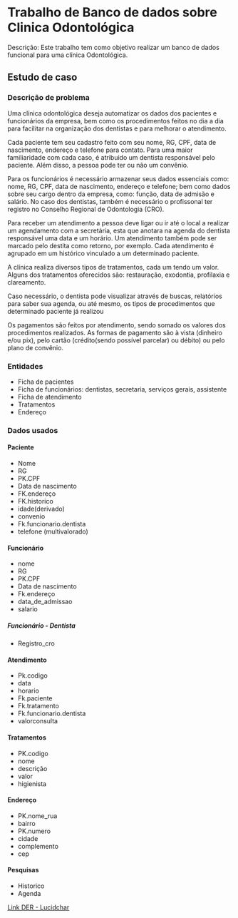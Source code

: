 # Trabalho de Banco de dados sobre Clinica Odontológica

Descrição: Este trabalho tem como objetivo realizar um banco de dados funcional para uma clínica Odontológica.


## Estudo de caso 

### Descrição de problema

<p> Uma clínica odontológica deseja automatizar os dados dos pacientes e funcionários da empresa, bem como os procedimentos feitos no dia a dia para facilitar na organização dos dentistas e para melhorar o atendimento.</p>
<p>Cada paciente tem seu cadastro feito com seu nome, RG, CPF, data de nascimento, endereço e telefone para contato. Para uma maior familiaridade com cada caso, é atribuido um dentista responsável pelo paciente. Além disso, a pessoa pode ter ou não um convênio.</p>
<p>Para os funcionários é necessário armazenar seus dados essenciais como: nome, RG, CPF, data de nascimento, endereço e telefone; bem como dados sobre seu cargo dentro da empresa, como: função, data de admisão e salário. No caso dos dentistas, também é necessário o profissonal ter registro no Conselho Regional de Odontologia (CRO).</p>
<p>Para receber um atendimento a pessoa deve ligar ou ir até o local a realizar um agendamento com a secretária, esta que anotara na agenda do dentista responsável uma data e um horário. Um atendimento também pode ser marcado pelo destita como retorno, por exemplo. Cada atendimento é agrupado em um histórico vinculado a um determinado paciente.</p>
<p>A clínica realiza diversos tipos de tratamentos, cada um tendo um valor. Alguns dos tratamentos oferecidos são: restauração, exodontia, profilaxia e clareamento.
<p>Caso necessário, o dentista pode visualizar através de buscas, relatórios para saber sua agenda, ou até mesmo, os tipos de procedimentos que determinado paciente já realizou</p>
<p>Os pagamentos são feitos por atendimento, sendo somado os valores dos procedimentos realizados. As formas de pagamento são à vista (dinheiro e/ou pix), pelo cartão (crédito(sendo possível parcelar) ou débito) ou pelo plano de convênio.</p>
 

### Entidades

- Ficha de pacientes
- Ficha de funcionários: dentistas, secretaria, serviços gerais, assistente
- Ficha de atendimento
- Tratamentos 
- Endereço

### Dados usados

#### Paciente

- Nome
- RG
- PK.CPF
- Data de nascimento
- FK.endereço
- FK.historico
- idade(derivado)
- convenio
- Fk.funcionario.dentista
- telefone (multivalorado)

#### Funcionário

- nome
- RG
- PK.CPF
- Data de nascimento
- Fk.endereço
- data_de_admissao
- salario

##### Funcionário - Dentista

- Registro_cro


#### Atendimento

- Pk.codigo
- data
- horario
- Fk.paciente
- Fk.tratamento
- Fk.funcionario.dentista
- valorconsulta

#### Tratamentos

- PK.codigo
- nome
- descrição
- valor
- higienista

#### Endereço

- PK.nome_rua
- bairro
- PK.numero
- cidade
- complemento
- cep  


#### Pesquisas

- Historico
- Agenda

[Link DER - Lucidchar](https://lucid.app/lucidchart/34535290-0ab0-4b0e-8398-63a4e77c680c/edit?viewport_loc=-22%2C-63%2C1707%2C811%2C0_0&invitationId=inv_4a6fa071-3d2c-4ad0-8e58-d4ed4171b2cb#)

